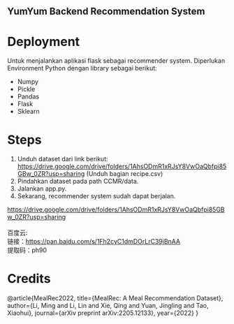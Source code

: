 ## YumYum Backend Recommendation System

# Deployment
Untuk menjalankan aplikasi flask sebagai recommender system. Diperlukan Environment Python dengan library sebagai berikut:
- Numpy
- Pickle
- Pandas
- Flask
- Sklearn

# Steps
1. Unduh dataset dari link berikut: https://drive.google.com/drive/folders/1AhsODmR1xRJsY8VwOaQbfpi85GBw_0ZR?usp=sharing (Unduh bagian recipe.csv)
2. Pindahkan dataset pada path CCMR/data.
3. Jalankan app.py.
4. Sekarang, recommender system sudah dapat berjalan.


https://drive.google.com/drive/folders/1AhsODmR1xRJsY8VwOaQbfpi85GBw_0ZR?usp=sharing \
\
百度云: \
链接：https://pan.baidu.com/s/1Fh2cyC1dmDOrLrC39jBnAA \
提取码：ph90

# Credits
@article{MealRec2022,
  title={MealRec: A Meal Recommendation Dataset},
  author={Li, Ming and Li, Lin and Xie, Qing and Yuan, Jingling and Tao, Xiaohui},
  journal={arXiv preprint arXiv:2205.12133},
  year={2022}
}